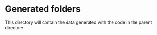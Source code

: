 # Generated folders 
This directory will contain the data generated with the code in the parent directory
